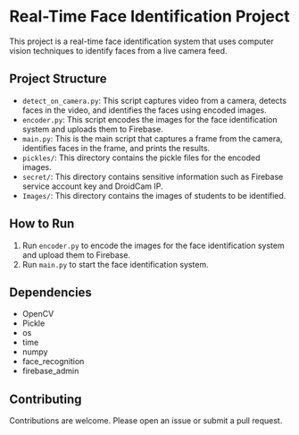 # Real-Time Face Identification Project

This project is a real-time face identification system that uses computer vision techniques to identify faces from a live camera feed.

## Project Structure

- `detect_on_camera.py`: This script captures video from a camera, detects faces in the video, and identifies the faces using encoded images.
- `encoder.py`: This script encodes the images for the face identification system and uploads them to Firebase.
- `main.py`: This is the main script that captures a frame from the camera, identifies faces in the frame, and prints the results.
- `pickles/`: This directory contains the pickle files for the encoded images.
- `secret/`: This directory contains sensitive information such as Firebase service account key and DroidCam IP.
- `Images/`: This directory contains the images of students to be identified.

## How to Run

1. Run `encoder.py` to encode the images for the face identification system and upload them to Firebase.
2. Run `main.py` to start the face identification system.

## Dependencies

- OpenCV
- Pickle
- os
- time
- numpy
- face_recognition
- firebase_admin

## Contributing

Contributions are welcome. Please open an issue or submit a pull request.